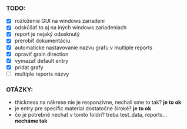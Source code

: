 ### TODO:
- [x] rozloženie GUI na windows zariadení
- [x] odskúšať to aj na iných windows zariadeniach
- [x] report je nejaký odseknutý
- [x] prerobiť dokumentáciu
- [x] automaticke nastavovanie nazvu grafu v multiple reports
- [x] opraviť grain direction
- [x] vymazať default entry
- [x] pridat grafy
- [ ] multiple reports názvy

### OTÁZKY:
- thickness na nákrese nie je responzívne, nechali sme to tak?  **je to ok**
- je entry pre specific material dostatočne široké? **je to ok**
- čo je potrebné nechať v tomto foldri? treba test_data, reports... **necháme tak**
